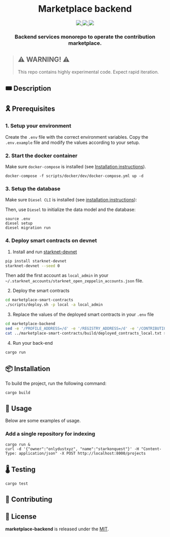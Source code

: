 <div align="center">
  <h1 align="center">Marketplace backend</h1>
  <p align="center">
    <a href="https://discord.gg/onlydust">
        <img src="https://img.shields.io/badge/Discord-6666FF?style=for-the-badge&logo=discord&logoColor=white">
    </a>
    <a href="https://twitter.com/intent/follow?screen_name=onlydust_xyz">
        <img src="https://img.shields.io/badge/Twitter-1DA1F2?style=for-the-badge&logo=twitter&logoColor=white">
    </a>
    <a href="https://contributions.onlydust.xyz/">
        <img src="https://img.shields.io/badge/Contribute-6A1B9A?style=for-the-badge&logo=notion&logoColor=white">
    </a>
  </p>
  
  <h3 align="center">Backend services monorepo to operate the contribution marketplace.</h3>

</h3>
</div>

> ## ⚠️ WARNING! ⚠️
>
> This repo contains highly experimental code.
> Expect rapid iteration.

## 🎟️ Description

## 🎗️ Prerequisites

### 1. Setup your environment

Create the `.env` file with the correct environment variables.
Copy the `.env.example` file and modify the values according to your setup.

### 2. Start the docker container

Make sure `docker-compose` is installed (see [Installation instructions](https://docs.docker.com/compose/install/)).

```
docker-compose -f scripts/docker/dev/docker-compose.yml up -d
```

### 3. Setup the database

Make sure `Diesel CLI` is installed (see [installation instructions](https://diesel.rs/guides/getting-started)):

Then, use `Diesel` to initialize the data model and the database:

```
source .env
diesel setup
diesel migration run
```

### 4. Deploy smart contracts on devnet

1. Install and run [starknet-devnet]()
```bash
pip install starknet-devnet
starknet-devnet --seed 0
```

Then add the first account as `local_admin` in your `~/.starknet_accounts/starknet_open_zeppelin_accounts.json` file.

2. Deploy the smart contracts
```bash
cd marketplace-smart-contracts
./scripts/deploy.sh -p local -a local_admin
```

3. Replace the values of the deployed smart contracts in your `.env` file
```bash
cd marketplace-backend
sed -e '/PROFILE_ADDRESS=/d' -e '/REGISTRY_ADDRESS=/d' -e '/CONTRIBUTIONS_ADDRESS=/d' .env | tee .env > /dev/null
cat ../marketplace-smart-contracts/build/deployed_contracts_local.txt >> .env
```

4. Run your back-end
```bash
cargo run
```

## 📦 Installation

To build the project, run the following command:

```
cargo build
```

## 🔬 Usage

Below are some examples of usage.

### Add a single repository for indexing

```
cargo run &
curl -d '{"owner":"onlydustxyz", "name":"starkonquest"}' -H "Content-Type: application/json" -X POST http://localhost:8000/projects
```

## 🌡️ Testing

```
cargo test
```

## 🫶 Contributing

## 📄 License

**marketplace-backend** is released under the [MIT](LICENSE).
